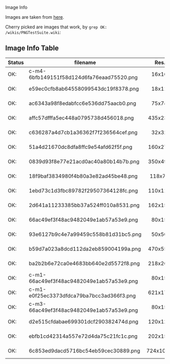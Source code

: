 Image Info

Images are taken from [here](https://code.google.com/archive/p/imagetestsuite/wikis/PNGTestSuite.wiki).

Cherry picked are images that work, by `grep OK: /wikis/PNGTestSuite.wiki`:

## Image Info Table

| Status        | filename    | Res.  |Bits  |Spec  |?  |
| ------------- |------------|:-----:|-----:|-----:|--:|
OK: |c-m4-6bfb149151f58d124d6fa76eaad75520.png |16x16,    |1-bit  |palette, non-interlaced,     |-750.0% |
OK: |e59ec0cfb8ab64558099543dc19f8378.png      |18x11,    |1-bit  |palette+trns, interlaced,    |-672.7% |
OK: |ac6343a98f8edabfcc6e536dd75aacb0.png      |75x74,    |8-bit  |palette+trns, interlaced,    |-58.5% |
OK: |affc57dfffa5ec448a0795738d456018.png      |435x235,  |8-bit  |palette+trns, non-interlaced,| 91.5% |
OK: |c636287a4d7cb1a36362f7f236564cef.png      |32x32,    |8-bit  |palette, non-interlaced,     |-29.9% |
OK: |51a4d21670dc8dfa8ffc9e54afd62f5f.png      |160x278,  |16-bit |grayscale+alpha, interlaced, | 71.4% |
OK: |0839d93f8e77e21acd0ac40a80b14b7b.png      |350x490,  |24-bit |RGB, non-interlaced,        | -2.5% |
OK: |18f9baf3834980f4b80a3e82ad45be48.png      |118x79,   |24-bit |RGB, interlaced,             | 62.3% |
OK: |1ebd73c1d3fbc89782f29507364128fc.png      |110x110,  |24-bit |RGB, non-interlaced,         |-54.6% |
OK: |2d641a11233385bb37a524ff010a8531.png      |162x159,  |32-bit |RGB+alpha, non-interlaced,   | 75.2% |
OK: |66ac49ef3f48ac9482049e1ab57a53e9.png      |80x15,    |32-bit |RGB+alpha, non-interlaced,   | 16.0% |
OK: |93e6127b9c4e7a99459c558b81d31bc5.png      |50x50,    |32-bit |grayscale+alpha, interlaced, | 54.1% |
OK: |b59d7a023a8dcd112da2eb859004199a.png      |470x551,  |32-bit |RGB+alpha, non-interlaced,   | 96.8% |
OK: |ba2b2b6e72ca0e4683bb640e2d5572f8.png      |218x265,  |32-bit |RGB+alpha, non-interlaced,   | 83.2% |
OK: |c-m1-66ac49ef3f48ac9482049e1ab57a53e9.png |80x15,    |32-bit |RGB+alpha, non-interlaced,   | 16.0% |
OK: |c-m1-e0f25ec3373dfdca79ba7bcc3ad366f3.png |621x174,  |32-bit |RGB+alpha, non-interlaced,   | 52.5% |
OK: |c-m3-66ac49ef3f48ac9482049e1ab57a53e9.png |80x15,    |32-bit |RGB+alpha, non-interlaced,   | 16.0% |
OK: |d2e515cfdabae699301dcf290382474d.png      |120x126,  |32-bit |RGB+alpha, non-interlaced,   |-81.2% |
OK: |ebfb1cd42314a557e72d4da75c21fc1c.png      |202x158,  |32-bit |RGB+alpha, non-interlaced,   | 84.2% |
OK: |6c853ed9dacd5716bc54eb59cec30889.png      |724x1024, |48-bit |RGB, non-interlaced,         | 35.6% |

